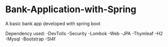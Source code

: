 # Bank-Application-with-Spring
A basic bank app developed with spring boot

Dependency used:
-DevTolls
-Security
-Lombok
-Web
-JPA
-Thymleaf
-H2
-Mysql
-Bootstrap
-Sl4f
